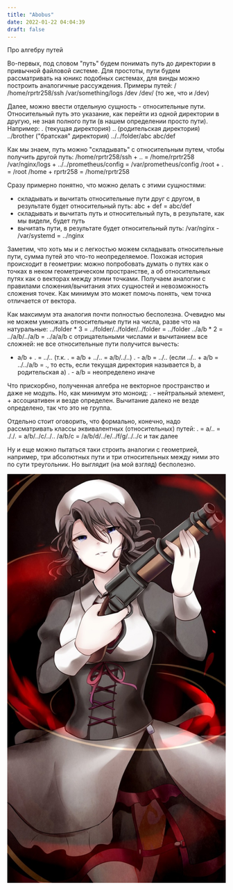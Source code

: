 ```yaml
---
title: "Abobus"
date: 2022-01-22 04:04:39
draft: false
---
```


Про алгебру путей

Во-первых, под словом "путь" будем понимать путь до директории в привычной файловой системе. Для простоты, пути будем рассматривать на юникс подобных системах, для винды можно построить аналогичные рассуждения. Примеры путей:
/
/home/rprtr258/ssh
/var/something/logs
/dev
/dev/ (то же, что и /dev)

Далее, можно ввести отдельную сущность - относительные пути. Относительный путь это указание, как перейти из одной директории в другую, не зная полного пути (в нашем определении просто пути). Например:
. (текущая директория)
.. (родительская директория)
../brother ("братская" директория)
../../folder/abc
abc/def

Как мы знаем, путь можно "складывать" с относительным путем, чтобы получить другой путь:
/home/rprtr258/ssh + .. = /home/rprtr258
/var/nginx/logs + ../../prometheus/config = /var/prometheus/config
/root + . = /root
/home + rprtr258 = /home/rprtr258

Сразу примерно понятно, что можно делать с этими сущностями:
- складывать и вычитать относительные пути друг с другом, в результате будет относительный путь:
abc + def = abc/def
- складывать и вычитать путь и относительный путь, в результате, как мы видели, будет путь
- вычитать пути, в результате будет относительный путь:
/var/nginx - /var/systemd = ../nginx

Заметим, что хоть мы и с легкостью можем складывать относительные пути, сумма путей это что-то неопределяемое. Похожая история происходит в геометрии: можно попробовать думать о путях как о точках в неком геометрическом пространстве, а об относительных путях как о векторах между этими точками. Получаем аналогии с правилами сложения/вычитания этих сущностей и невозможность сложения точек. Как минимум это может помочь понять, чем точка отличается от вектора.

Как максимум эта аналогия почти полностью бесполезна. Очевидно мы не можем умножать относительные пути на числа, разве что на натуральные:
../folder * 3 = ../folder/../folder/../folder = ../folder
../a/b * 2 = ../a/b/../a/b = ../a/a/b
с отрицательными числами и вычитанием все сложней: не все относительные пути получится вычесть:
- a/b + . = ../.. (т.к. . = a/b + ../.. = a/b/../..)
. - a/b = ../.. (если ../.. + a/b = ../../a/b = ., то есть, если текущая директория называется b, а родительская a)
. - a/b = неопределено иначе

Что прискорбно, полученная алгебра не векторное пространство и даже не модуль. Но, как минимум это моноид: . - нейтральный элемент, + ассоциативен и везде определен. Вычитание далеко не везде определено, так что это не группа.

Отдельно стоит оговорить, что формально, конечно, надо рассматривать классы эквивалентных (относительных) путей:
. = a/.. = ././. = a/b/../c/../..
/a/b/c = /a/b/d/../e/../f/g/../../c
и так далее

Ну и еще можно пытаться таки строить аналогии с геометрией, например, три абсолютных пути и три относительных между ними это по сути треугольник. Но выглядит (на мой взгляд) бесполезно.

![](/img/vk/Phx0vbMM3O4.jpg)
